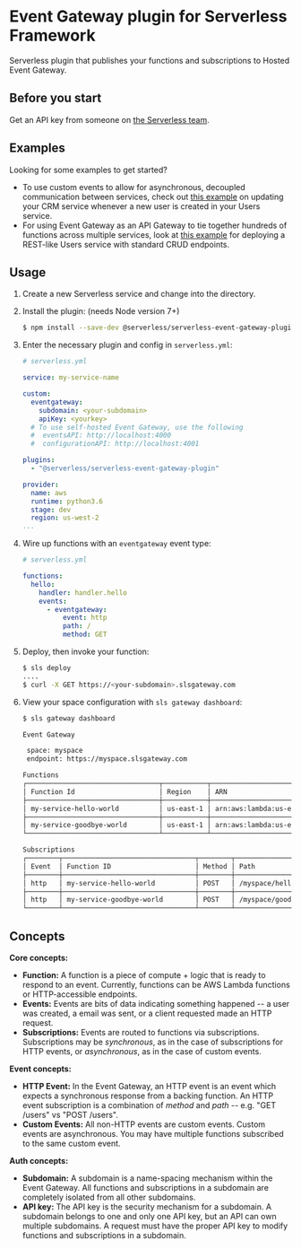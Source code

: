 # Event Gateway plugin for Serverless Framework

Serverless plugin that publishes your functions and subscriptions to Hosted Event Gateway.

## Before you start

Get an API key from someone on [the Serverless team](mailto:hello@serverless.com).

## Examples

Looking for some examples to get started?

- To use custom events to allow for asynchronous, decoupled communication between services, check out [this example](./examples/crm-service) on updating your CRM service whenever a new user is created in your Users service.
- For using Event Gateway as an API Gateway to tie together hundreds of functions across multiple services, look at [this example](./examples/users-service) for deploying a REST-like Users service with standard CRUD endpoints.

## Usage

1. Create a new Serverless service and change into the directory.

2. Install the plugin: (needs Node version 7+)

	```bash
	$ npm install --save-dev @serverless/serverless-event-gateway-plugin
	```

3. Enter the necessary plugin and config in `serverless.yml`:

	```yml
	# serverless.yml

	service: my-service-name

	custom:
	  eventgateway:
	    subdomain: <your-subdomain>
	    apiKey: <yourkey>
	  # To use self-hosted Event Gateway, use the following
	  #  eventsAPI: http://localhost:4000
	  #  configurationAPI: http://localhost:4001

	plugins:
	  - "@serverless/serverless-event-gateway-plugin"

	provider:
	  name: aws
	  runtime: python3.6
	  stage: dev
	  region: us-west-2
	...
	```

4. Wire up functions with an `eventgateway` event type:

	```yml
	# serverless.yml

	functions:
	  hello:
	    handler: handler.hello
	    events:
	      - eventgateway:
	          event: http
	          path: /
	          method: GET
	```

5. Deploy, then invoke your function:

	```bash
	$ sls deploy
	....
	$ curl -X GET https://<your-subdomain>.slsgateway.com
	```

6. View your space configuration with `sls gateway dashboard`:

    ```bash
    $ sls gateway dashboard

    Event Gateway

     space: myspace 
     endpoint: https://myspace.slsgateway.com

    Functions
    ┌─────────────────────────────────┬───────────┬────────────────────────────────────────────────────────────────────────────────┐
    │ Function Id                     │ Region    │ ARN                                                                            │
    ├─────────────────────────────────┼───────────┼────────────────────────────────────────────────────────────────────────────────┤
    │ my-service-hello-world          │ us-east-1 │ arn:aws:lambda:us-east-1:111111111111:function:my-service-hello-world          │
    ├─────────────────────────────────┼───────────┼────────────────────────────────────────────────────────────────────────────────┤
    │ my-service-goodbye-world        │ us-east-1 │ arn:aws:lambda:us-east-1:111111111111:function:my-service-goodbye-world        │
    └─────────────────────────────────┴───────────┴────────────────────────────────────────────────────────────────────────────────┘

    Subscriptions
    ┌────────┬─────────────────────────────────┬────────┬───────────────────────┐
    │ Event  │ Function ID                     │ Method │ Path                  │
    ├────────┼─────────────────────────────────┼────────┼───────────────────────┤
    │ http   │ my-service-hello-world          │ POST   │ /myspace/hello        │
    ├────────┼─────────────────────────────────┼────────┼───────────────────────┤
    │ http   │ my-service-goodbye-world        │ POST   │ /myspace/goodbye      │
    └────────┴─────────────────────────────────┴────────┴───────────────────────┘
    ```


## Concepts

**Core concepts:**

- **Function:** A function is a piece of compute + logic that is ready to respond to an event. Currently, functions can be AWS Lambda functions or HTTP-accessible endpoints.
- **Events:** Events are bits of data indicating something happened -- a user was created, a email was sent, or a client requested made an HTTP request.
- **Subscriptions:** Events are routed to functions via subscriptions. Subscriptions may be *synchronous*, as in the case of subscriptions for HTTP events, or *asynchronous*, as in the case of custom events.

**Event concepts:**

- **HTTP Event:** In the Event Gateway, an HTTP event is an event which expects a synchronous response from a backing function. An HTTP event subscription is a combination of *method* and *path* -- e.g. "GET /users" vs "POST /users".
- **Custom Events:** All non-HTTP events are custom events. Custom events are asynchronous. You may have multiple functions subscribed to the same custom event.

**Auth concepts:**

- **Subdomain:** A subdomain is a name-spacing mechanism within the Event Gateway. All functions and subscriptions in a subdomain are completely isolated from all other subdomains.
- **API key:** The API key is the security mechanism for a subdomain. A subdomain belongs to one and only one API key, but an API can own multiple subdomains. A request must have the proper API key to modify functions and subscriptions in a subdomain.
